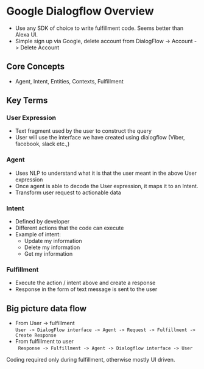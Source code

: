 # Google Dialogflow Overview
 - Use any SDK of choice to write fulfillment code. Seems better than Alexa UI.
 - Simple sign up via Google, delete account from DialogFlow -> Account -> Delete Account
 
## Core Concepts
 - Agent, Intent, Entities, Contexts, Fulfillment

## Key Terms

### User Expression 
 - Text fragment used by the user to construct the query
 - User will use the interface we have created using dialogflow (Viber, facebook, slack etc.,)
 
### Agent
 - Uses NLP to understand what it is that the user meant in the above User expression
 - Once agent is able to decode the User expression, it maps it to an Intent.
 - Transform user request to actionable data
 
### Intent
 - Defined by developer
 - Different actions that the code can execute
 - Example of intent:
    - Update my information
    - Delete my information
    - Get my information
 
### Fulfillment
 - Execute the action / intent above and create a response
 - Response in the form of text message is sent to the user

## Big picture data flow

- From User -> fulfillment <br/>
    ```User -> DialogFlow interface -> Agent -> Request -> Fulfillment -> Create Response```
- From fulfillment to user <br/>
    ``` Response -> Fulfillment -> Agent -> Dialogflow interface -> User```
    
Coding required only during fulfillment, otherwise mostly UI driven.